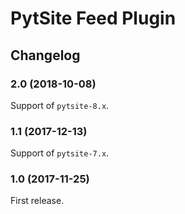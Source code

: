 # PytSite Feed Plugin


## Changelog


### 2.0 (2018-10-08)

Support of `pytsite-8.x`.


### 1.1 (2017-12-13)

Support of `pytsite-7.x`.


### 1.0 (2017-11-25)

First release.
